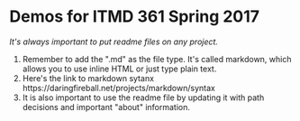 # Demos for ITMD 361 Spring 2017 
<i>It's always important to put readme files on any project.</i>
<ol>
  <li>Remember to add the ".md" as the file type. It's called markdown, which allows you to use inline HTML or just type plain text.</li>
  <li>Here's the link to markdown sytanx https://daringfireball.net/projects/markdown/syntax</li>
  <li>It is also important to use the readme file by updating it with path decisions and important "about" information.</li>
</ol>
